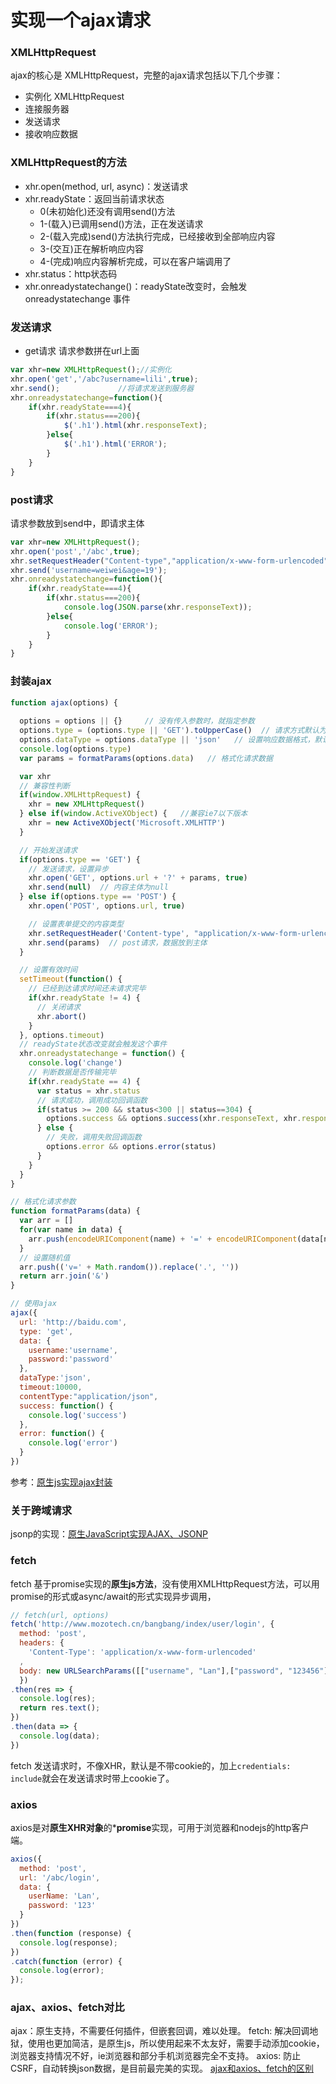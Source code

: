 # 实现一个ajax请求
### XMLHttpRequest
ajax的核心是 XMLHttpRequest，完整的ajax请求包括以下几个步骤：
- 实例化 XMLHttpRequest
- 连接服务器
- 发送请求
- 接收响应数据
### XMLHttpRequest的方法
- xhr.open(method, url, async)：发送请求
- xhr.readyState：返回当前请求状态
  - 0(未初始化)还没有调用send()方法
  - 1-(载入)已调用send()方法，正在发送请求
  - 2-(载入完成)send()方法执行完成，已经接收到全部响应内容
  - 3-(交互)正在解析响应内容
  - 4-(完成)响应内容解析完成，可以在客户端调用了
- xhr.status：http状态码
- xhr.onreadystatechange()：readyState改变时，会触发onreadystatechange 事件
### 发送请求
- get请求
请求参数拼在url上面
```javascript
var xhr=new XMLHttpRequest();//实例化
xhr.open('get','/abc?username=lili',true);
xhr.send();				//将请求发送到服务器
xhr.onreadystatechange=function(){
    if(xhr.readyState===4){
        if(xhr.status===200){
            $('.h1').html(xhr.responseText);
        }else{
            $('.h1').html('ERROR');
        }
    }
}
```
### post请求
请求参数放到send中，即请求主体
```javascript
var xhr=new XMLHttpRequest();
xhr.open('post','/abc',true);
xhr.setRequestHeader("Content-type","application/x-www-form-urlencoded");
xhr.send('username=weiwei&age=19');
xhr.onreadystatechange=function(){
    if(xhr.readyState===4){
        if(xhr.status===200){
            console.log(JSON.parse(xhr.responseText));
        }else{
            console.log('ERROR');
        }
    }
}
```
### 封装ajax
```javascript
function ajax(options) {
  
  options = options || {}     // 没有传入参数时，就指定参数
  options.type = (options.type || 'GET').toUpperCase()  // 请求方式默认为大写
  options.dataType = options.dataType || 'json'   // 设置响应数据格式，默认为json
  console.log(options.type)
  var params = formatParams(options.data)   // 格式化请求数据

  var xhr
  // 兼容性判断
  if(window.XMLHttpRequest) {
    xhr = new XMLHttpRequest()
  } else if(window.ActiveXObject) {   //兼容ie7以下版本
    xhr = new ActiveXObject('Microsoft.XMLHTTP')
  }

  // 开始发送请求
  if(options.type == 'GET') {
    // 发送请求，设置异步
    xhr.open('GET', options.url + '?' + params, true)
    xhr.send(null)  // 内容主体为null
  } else if(options.type == 'POST') {
    xhr.open('POST', options.url, true)

    // 设置表单提交的内容类型
    xhr.setRequestHeader('Content-type', "application/x-www-form-urlencoded")
    xhr.send(params)  // post请求，数据放到主体
  }

  // 设置有效时间
  setTimeout(function() {
    // 已经到达请求时间还未请求完毕
    if(xhr.readyState != 4) {
      // 关闭请求
      xhr.abort()
    }
  }, options.timeout)
  // readyState状态改变就会触发这个事件
  xhr.onreadystatechange = function() {
    console.log('change')
    // 判断数据是否传输完毕
    if(xhr.readyState == 4) {
      var status = xhr.status
      // 请求成功，调用成功回调函数
      if(status >= 200 && status<300 || status==304) {
        options.success && options.success(xhr.responseText, xhr.responseXML)
      } else {
        // 失败，调用失败回调函数
        options.error && options.error(status)
      }
    }
  }
}

// 格式化请求参数
function formatParams(data) {
  var arr = []
  for(var name in data) {
    arr.push(encodeURIComponent(name) + '=' + encodeURIComponent(data[name]))
  }
  // 设置随机值
  arr.push(('v=' + Math.random()).replace('.', ''))
  return arr.join('&')
}

// 使用ajax
ajax({
  url: 'http://baidu.com',
  type: 'get',
  data: {
    username:'username',
    password:'password'
  },
  dataType:'json',
  timeout:10000,
  contentType:"application/json",
  success: function() {
    console.log('success')
  }, 
  error: function() {
    console.log('error')
  }
})
```
参考：[原生js实现ajax封装](https://www.cnblogs.com/qing-5/p/11368009.html)
### 关于跨域请求
jsonp的实现：[原生JavaScript实现AJAX、JSONP](https://laixiazheteng.com/article/page/id/AASiankfBJWp)
### fetch
fetch 基于promise实现的**原生js方法**，没有使用XMLHttpRequest方法，可以用promise的形式或async/await的形式实现异步调用，
```javascript
// fetch(url, options)
fetch('http://www.mozotech.cn/bangbang/index/user/login', {
  method: 'post',
  headers: {
    'Content-Type': 'application/x-www-form-urlencoded'
  ,
  body: new URLSearchParams([["username", "Lan"],["password", "123456"]]).toString()
  })
.then(res => {
  console.log(res);
  return res.text();
})
.then(data => {
  console.log(data);
})
```
fetch 发送请求时，不像XHR，默认是不带cookie的，加上`credentials: include`就会在发送请求时带上cookie了。
### axios
axios是对**原生XHR对象**的***promise**实现，可用于浏览器和nodejs的http客户端。
```javascript
axios({
  method: 'post',
  url: '/abc/login',
  data: {
    userName: 'Lan',
    password: '123'
  }
})
.then(function (response) {
  console.log(response);
})
.catch(function (error) {
  console.log(error);
});
```

### ajax、axios、fetch对比
ajax：原生支持，不需要任何插件，但嵌套回调，难以处理。
fetch: 解决回调地狱，使用也更加简洁，是原生js，所以使用起来不太友好，需要手动添加cookie，浏览器支持情况不好，ie浏览器和部分手机浏览器完全不支持。
axios: 防止CSRF，自动转换json数据，是目前最完美的实现。
[ajax和axios、fetch的区别](https://www.jianshu.com/p/8bc48f8fde75)


